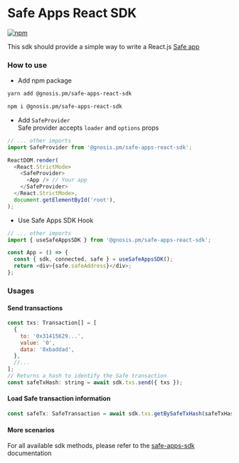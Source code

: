 # Safe Apps React SDK

[![npm](https://img.shields.io/npm/v/@gnosis.pm/safe-apps-react-sdk)](https://www.npmjs.com/package/@gnosis.pm/safe-apps-react-sdk)

This sdk should provide a simple way to write a React.js [Safe app](https://docs.gnosis.io/safe/docs/sdks_safe_apps/)

### How to use

- Add npm package

```bash
yarn add @gnosis.pm/safe-apps-react-sdk

npm i @gnosis.pm/safe-apps-react-sdk
```

- Add `SafeProvider`  
  Safe provider accepts `loader` and `options` props

```js
// ... other imports
import SafeProvider from '@gnosis.pm/safe-apps-react-sdk';

ReactDOM.render(
  <React.StrictMode>
    <SafeProvider>
      <App /> // Your app
    </SafeProvider>
  </React.StrictMode>,
  document.getElementById('root'),
);
```

- Use Safe Apps SDK Hook

```js
// ... other imports
import { useSafeAppsSDK } from '@gnosis.pm/safe-apps-react-sdk';

const App = () => {
  const { sdk, connected, safe } = useSafeAppsSDK();
  return <div>{safe.safeAddress}</div>;
};
```

### Usages

#### Send transactions

```js
const txs: Transaction[] = [
  {
    to: '0x31415629...',
    value: '0',
    data: '0xbaddad',
  },
  //...
];
// Returns a hash to identify the Safe transaction
const safeTxHash: string = await sdk.txs.send({ txs });
```

#### Load Safe transaction information

```js
const safeTx: SafeTransaction = await sdk.txs.getBySafeTxHash(safeTxHash);
```

#### More scenarios

For all available sdk methods, please refer to the [safe-apps-sdk](https://github.com/gnosis/safe-apps-sdk/tree/master/packages/safe-apps-sdk) documentation
